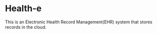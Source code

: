 # Health-e
This is an Electronic Health Record Management(EHR) system that stores records in the cloud.